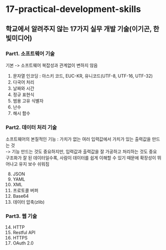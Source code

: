 # 17-practical-development-skills
## 학교에서 알려주지 않는 17가지 실무 개발 기술(이기곤, 한빛미디어)

### Part1. 소프트웨어 기술 
기본 -> 소프트웨어 복잡성과 관계없이 변하지 않음

1. 문자열 인코딩 : 아스키 코드, EUC-KR, 유니코드(UTF-8, UTF-16, UTF-32)
2. 다국어 처리
3. 날짜와 시간
4. 정규 표현식
5. 범용 고유 식별자
6. 난수
7. 해시 함수

### Part2. 데이터 처리 기술  
소프트웨어의 본질적인 기능 : 가치가 없는 여러 입력값에서 가치가 있는 출력값을 만드는 것  
-> 기능 만드는 것도 중요하지만, 입력값과 출력값을 잘 가공하고 처리하는 것도 중요  
구조화가 잘 된 데이터일수록, 사람이 데이터를 쉽게 이해할 수 있기 때문에 확장성이 뛰어나고 유지 보수 쉬워짐 

8. JSON
9. YAML
10. XML
11. 프로토콜 버퍼
12. Base64
13. 데이터 압축(zlib)

### Part3. 웹 기술
14. HTTP
15. Restful API
16. HTTPS
17. OAuth 2.0
